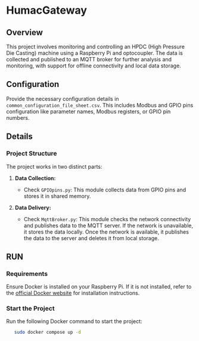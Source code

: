 # HumacGateway

## Overview
This project involves monitoring and controlling an HPDC (High Pressure Die Casting) machine using a Raspberry Pi and optocoupler. The data is collected and published to an MQTT broker for further analysis and monitoring, with support for offline connectivity and local data storage.

## Configuration
Provide the necessary configuration details in `common_configuration_file_sheet.csv`. This includes Modbus and GPIO pins configuration like parameter names, Modbus registers, or GPIO pin numbers.

## Details

### Project Structure
The project works in two distinct parts:

1. **Data Collection:**
   - Check `GPIOpins.py`: This module collects data from GPIO pins and stores it in shared memory.

2. **Data Delivery:**
   - Check `MqttBroker.py`: This module checks the network connectivity and publishes data to the MQTT server. If the network is unavailable, it stores the data locally. Once the network is available, it publishes the data to the server and deletes it from local storage.

## RUN

### Requirements
Ensure Docker is installed on your Raspberry Pi. If it is not installed, refer to the [official Docker website](https://www.docker.com/get-started) for installation instructions.

### Start the Project
Run the following Docker command to start the project:

```bash
   sudo docker compose up -d



